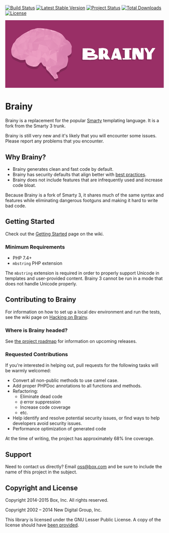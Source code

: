 [![Build Status](https://travis-ci.org/box/brainy.svg?branch=master)](https://travis-ci.org/box/brainy)
[![Latest Stable Version](https://poser.pugx.org/box/brainy/v/stable)](https://packagist.org/packages/box/brainy)
[![Project Status](http://opensource.box.com/badges/active.svg)](http://opensource.box.com/badges)
[![Total Downloads](https://poser.pugx.org/box/brainy/downloads)](https://packagist.org/packages/box/brainy)
[![License](https://poser.pugx.org/box/brainy/license)](https://packagist.org/packages/box/brainy)

![Brainy](logo.png "Brainy")
# Brainy

Brainy is a replacement for the popular [Smarty](http://www.smarty.net/)
templating language. It is a fork from the Smarty 3 trunk.

Brainy is still very new and it's likely that you will encounter some issues.
Please report any problems that you encounter.


## Why Brainy?

- Brainy generates clean and fast code by default.
- Brainy has security defaults that align better with [best practices](http://www.phptherightway.com/#security).
- Brainy does not include features that are infrequently used and increase code bloat.

Because Brainy is a fork of Smarty 3, it shares much of the same syntax and features while eliminating dangerous footguns and making it hard to write bad code.


## Getting Started

Check out the [Getting Started](https://github.com/box/brainy/wiki/Getting-Started)
page on the wiki.


### Minimum Requirements

- PHP 7.4+
- `mbstring` PHP extension

The `mbstring` extension is required in order to properly support Unicode in templates and user-provided content. Brainy 3 cannot be run in a mode that does not handle Unicode properly.


## Contributing to Brainy

For information on how to set up a local dev environment and run the tests,
see the wiki page on [Hacking on Brainy](https://github.com/box/brainy/wiki/Hacking-on-Brainy).


### Where is Brainy headed?

See [the project roadmap](https://github.com/box/brainy/wiki/Roadmap)
for information on upcoming releases.


### Requested Contributions

If you're interested in helping out, pull requests for the following tasks will be warmly welcomed:

- Convert all non-public methods to use camel case.
- Add proper PHPDoc annotations to all functions and methods.
- Refactoring:
  - Eliminate dead code
  - `@` error suppression
  - Increase code coverage
  - etc.
- Help identify and resolve potential security issues, or find ways to help developers avoid security issues.
- Performance optimization of generated code

At the time of writing, the project has approximately 68% line coverage.


## Support

Need to contact us directly? Email oss@box.com and be sure to include the name
of this project in the subject.


## Copyright and License

Copyright 2014-2015 Box, Inc. All rights reserved.

Copyright 2002 – 2014 New Digital Group, Inc.

This library is licensed under the GNU Lesser Public License. A copy of the
license should have [been provided](LICENSE.md).
